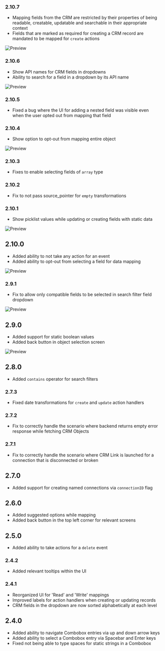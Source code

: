 ### 2.10.7

- Mapping fields from the CRM are restricted by their properties of being readable, creatable, updatable and searchable in their appropriate context
- Fields that are marked as required for creating a CRM record are mandated to be mapped for `create` actions

![Preview](https://user-images.githubusercontent.com/110259385/190111678-ec330fe4-df31-4169-8624-472e11b491ef.gif)

### 2.10.6

- Show API names for CRM fields in dropdowns
- Ability to search for a field in a dropdown by its API name

![Preview](https://user-images.githubusercontent.com/110259385/189930698-5ba875c1-f7ec-490e-aaf7-a039f1aeb9a2.png)

### 2.10.5

- Fixed a bug where the UI for adding a nested field was visible even when the user opted out from mapping that field

### 2.10.4

- Show option to opt-out from mapping entire object

![Preview](https://user-images.githubusercontent.com/110259385/188629778-e09c32ea-8c97-4685-87c0-3bdf7759d02f.gif)

### 2.10.3

- Fixes to enable selecting fields of `array` type

### 2.10.2

- Fix to not pass source_pointer for `empty` transformations

### 2.10.1

- Show picklist values while updating or creating fields with static data

![Preview](https://user-images.githubusercontent.com/110259385/186719311-37adfc75-45e9-481f-82cc-5e4e66d44d53.gif)

## 2.10.0

- Added ability to not take any action for an event
- Added ability to opt-out from selecting a field for data mapping

![Preview](https://user-images.githubusercontent.com/110259385/186135264-723b2042-1cd4-4357-a6ed-064c62bb1298.gif)

### 2.9.1

- Fix to allow only compatible fields to be selected in search filter field dropdown

![Preview](https://user-images.githubusercontent.com/110259385/186191234-f45fef6b-367e-4c04-8fb2-edf9a0a0a8b8.gif)

## 2.9.0

- Added support for static boolean values
- Added back button in object selection screen

![Preview](https://user-images.githubusercontent.com/110259385/185599998-d27c6640-a67b-446f-9723-7f70807f497f.gif)

## 2.8.0

- Added `contains` operator for search filters

### 2.7.3

- Fixed date transformations for `create` and `update` action handlers

### 2.7.2

- Fix to correctly handle the scenario where backend returns empty error response while fetching CRM Objects

### 2.7.1

- Fix to correctly handle the scenario where CRM Link is launched for a connection that is disconnected or broken

## 2.7.0

- Added support for creating named connections via `connectionID` flag

## 2.6.0

- Added suggested options while mapping
- Added back button in the top left corner for relevant screens

## 2.5.0

- Added ability to take actions for a `delete` event

### 2.4.2

- Added relevant tooltips within the UI

### 2.4.1

- Reorganized UI for 'Read' and 'Write' mappings
- Improved labels for action handlers when creating or updating records
- CRM fields in the dropdown are now sorted alphabetically at each level

## 2.4.0

- Added ability to navigate Combobox entries via up and down arrow keys
- Added ability to select a Combobox entry via Spacebar and Enter keys
- Fixed not being able to type spaces for static strings in a Combobox
